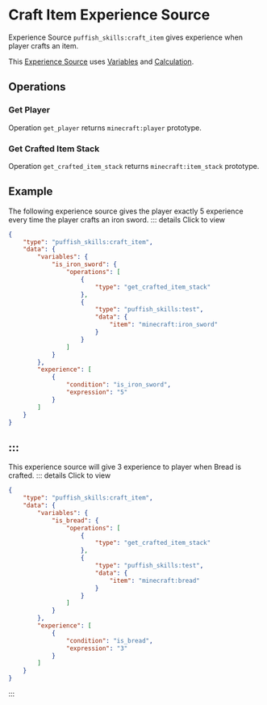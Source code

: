 # Craft Item Experience Source

Experience Source `puffish_skills:craft_item` gives experience when player crafts an item.

This [Experience Source](/creators/configuration/experience-sources/experience-source) uses [Variables](/creators/configuration/calculations/variables) and [Calculation](/creators/configuration/calculations/calculation).

## Operations

### Get Player

Operation `get_player` returns `minecraft:player` prototype.

### Get Crafted Item Stack

Operation `get_crafted_item_stack` returns `minecraft:item_stack` prototype.


## Example

The following experience source gives the player exactly 5 experience every time the player crafts an iron sword.
::: details Click to view
```json
{
	"type": "puffish_skills:craft_item",
	"data": {
		"variables": {
			"is_iron_sword": {
				"operations": [
					{
						"type": "get_crafted_item_stack"
					},
					{
						"type": "puffish_skills:test",
						"data": {
							"item": "minecraft:iron_sword"
						}
					}
				]
			}
		},
		"experience": [
			{
				"condition": "is_iron_sword",
				"expression": "5"
			}
		]
	}
}
```
:::
---
This experience source will give 3 experience to player when Bread is crafted.
::: details Click to view
```json
{
	"type": "puffish_skills:craft_item",
	"data": {
		"variables": {
			"is_bread": {
				"operations": [
					{
						"type": "get_crafted_item_stack"
					},
					{
						"type": "puffish_skills:test",
						"data": {
							"item": "minecraft:bread"
						}
					}
				]
			}
		},
		"experience": [
			{
				"condition": "is_bread",
				"expression": "3"
			}
		]
	}
}
```
:::